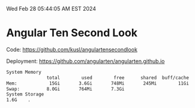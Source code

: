 Wed Feb 28 05:44:05 AM EST 2024

# Angular Ten Second Look

Code: https://github.com/kusl/angulartensecondlook

Deployment: https://github.com/angularten/angularten.github.io

```bash
System Memory
               total        used        free      shared  buff/cache   available
Mem:            15Gi       3.6Gi       748Mi       245Mi        11Gi        11Gi
Swap:          8.0Gi       764Mi       7.3Gi
System Storage
1.6G	.
